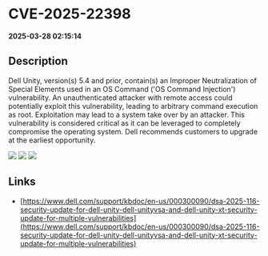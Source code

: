 # CVE-2025-22398

**2025-03-28 02:15:14**

## Description
Dell Unity, version(s) 5.4 and prior, contain(s) an Improper Neutralization of Special Elements used in an OS Command ('OS Command Injection') vulnerability. An unauthenticated attacker with remote access could potentially exploit this vulnerability, leading to arbitrary command execution as root. Exploitation may lead to a system take over by an attacker. This vulnerability is considered critical as it can be leveraged to completely compromise the operating system. Dell recommends customers to upgrade at the earliest opportunity.

![](https://img.shields.io/static/v1?label=Score&message=9.8&color=red)
![](https://img.shields.io/static/v1?label=Severity&message=CRITICAL&color=red)
![](https://img.shields.io/static/v1?label=CWE&message=RCE&color=green)

## Links
- [https://www.dell.com/support/kbdoc/en-us/000300090/dsa-2025-116-security-update-for-dell-unity-dell-unityvsa-and-dell-unity-xt-security-update-for-multiple-vulnerabilities](https://www.dell.com/support/kbdoc/en-us/000300090/dsa-2025-116-security-update-for-dell-unity-dell-unityvsa-and-dell-unity-xt-security-update-for-multiple-vulnerabilities)
